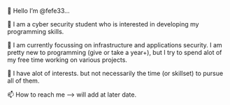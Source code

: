 
👋 Hello I’m @fefe33...

👀   I am a cyber security student who is interested in developing my programming skills.

🌱   I am currently focussing on infrastructure and applications security. I am pretty new to programming (give or take a year+), but I try to spend alot of my free time working on various projects.

💞️   I have alot of interests. but not necessarily the time (or skillset) to pursue all of them.

📫 How to reach me --> will add at later date.
    

<!---
fefe33/fefe33 is a ✨ special ✨ repository because its `README.md` (this file) appears on your GitHub profile.
You can click the Preview link to take a look at your changes.
--->
